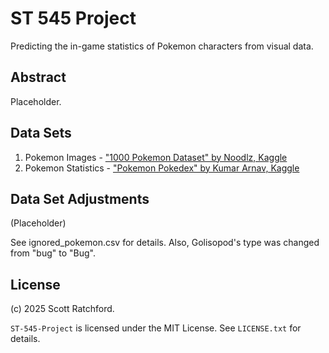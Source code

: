 
# ST 545 Project

Predicting the in-game statistics of Pokemon characters from visual data.

## Abstract

Placeholder.

## Data Sets

1. Pokemon Images - ["1000 Pokemon Dataset" by Noodlz, Kaggle](https://www.kaggle.com/datasets/noodulz/pokemon-dataset-1000/data)
2. Pokemon Statistics - ["Pokemon Pokedex" by Kumar Arnav, Kaggle](https://www.kaggle.com/datasets/arnavvvvv/pokemon-pokedex)

## Data Set Adjustments

(Placeholder)

See ignored_pokemon.csv for details. Also, Golisopod's type was changed from "bug" to "Bug".

## License

(c) 2025 Scott Ratchford.

`ST-545-Project` is licensed under the MIT License. See `LICENSE.txt` for details.
